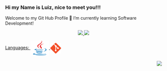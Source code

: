 ### Hi my Name is Luiz, nice to meet you!!!

Welcome to my Git Hub Profile 👋
      I’m currently learning Software Development!
      <div align="middle">
  <a href="https://github.com/LuizzFelipe0">
  <img height="141em" src="https://github-readme-stats.vercel.app/api?username=LuizzFelipe0&show_icons=true&theme=tokyonight&include_all_commits=true&count_private=true"/>
        <img height="118mm" src="https://github-readme-stats.vercel.app/api/top-langs/?username=LuizzFelipe0&layout=compact&langs_count=7&theme=tokyonight"/>
</div align="center">
Languages: 
      <img align="center" alt="Luiz-Java" height="50" width="60"                   src="https://raw.githubusercontent.com/devicons/devicon/master/icons/java/java-original.svg">
      <img align="center" alt="Luiz-Git" height="35" width="35" src="https://raw.githubusercontent.com/devicons/devicon/master/icons/git/git-original.svg">
  <div style="display: inline_block"><br>
         <div align="right" a href ="mailto:luizfelipecanariocosta@gmail.com"><img src="https://img.shields.io/badge/-Gmail-%23333?style=for-the-badge&logo=gmail&logoColor=red" target="_blank"></a>

      
